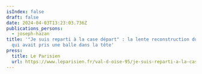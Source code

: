 ```yaml
---
isIndex: false
draft: false
date: 2024-04-03T13:23:03.736Z
publications_persons:
  - joseph-hazan
title: '"Je suis reparti à la case départ" : la lente reconstruction du miraculé
  qui avait pris une balle dans la tête'
press:
  title: Le Parisien
  url: https://www.leparisien.fr/val-d-oise-95/je-suis-reparti-a-la-case-depart-la-lente-reconstruction-du-miracule-qui-avait-pris-une-balle-dans-la-tete-03-04-2024-OFVEC5SM2ZH37IJI4G6Z2IYIXI.php
---
```


